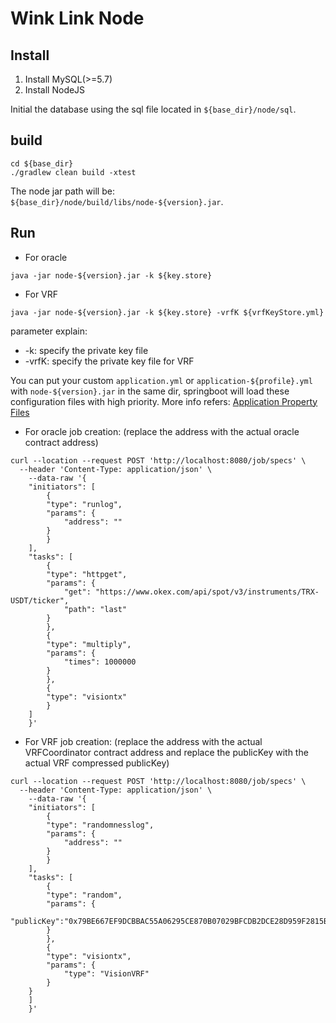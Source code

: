 # Wink Link Node

## Install

1. Install MySQL(>=5.7)
2. Install NodeJS

Initial the database using the sql file located in `${base_dir}/node/sql`.

## build

```
cd ${base_dir}
./gradlew clean build -xtest
```

The node jar path will be: `${base_dir}/node/build/libs/node-${version}.jar`.

## Run
- For oracle
```
java -jar node-${version}.jar -k ${key.store}
```

- For VRF
```
java -jar node-${version}.jar -k ${key.store} -vrfK ${vrfKeyStore.yml}
```

parameter explain:
- -k: specify the private key file
- -vrfK: specify the private key file for VRF

You can put your custom `application.yml` or `application-${profile}.yml` with `node-${version}.jar` in the same dir, springboot will load these configuration files with high priority.
More info refers: [Application Property Files](https://docs.spring.io/spring-boot/docs/current/reference/htmlsingle/#boot-features-external-config-application-property-files)

- For oracle job creation: (replace the address with the actual oracle contract address)
```
curl --location --request POST 'http://localhost:8080/job/specs' \
  --header 'Content-Type: application/json' \
    --data-raw '{
    "initiators": [
        {
        "type": "runlog",
        "params": {
            "address": ""
        }
        }
    ],
    "tasks": [
        {
        "type": "httpget",
        "params": {
            "get": "https://www.okex.com/api/spot/v3/instruments/TRX-USDT/ticker",
            "path": "last"
        }
        },
        {
        "type": "multiply",
        "params": {
            "times": 1000000
        }
        },
        {
        "type": "visiontx"
        }
    ]
    }'
```

- For VRF job creation:
  (replace the address with the actual VRFCoordinator contract address
  and replace the publicKey with the actual VRF compressed publicKey)
```
curl --location --request POST 'http://localhost:8080/job/specs' \
  --header 'Content-Type: application/json' \
    --data-raw '{
    "initiators": [
        {
        "type": "randomnesslog",
        "params": {
            "address": ""
        }
        }
    ],
    "tasks": [
        {
        "type": "random",
        "params": {
        "publicKey":"0x79BE667EF9DCBBAC55A06295CE870B07029BFCDB2DCE28D959F2815B16F8179800"
        }
        },
        {
        "type": "visiontx",
        "params": {
            "type": "VisionVRF"
        }
	}
    ]
    }'
```